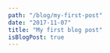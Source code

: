 ```yaml
---
path: "/blog/my-first-post"
date: "2017-11-07"
title: "My first blog post"
isBlogPost: true
---
```

